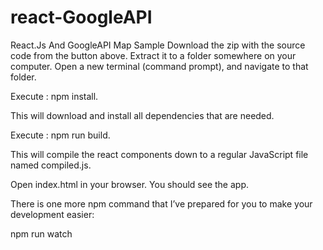 # react-GoogleAPI
React.Js And GoogleAPI Map Sample
Download the zip with the source code from the button above.
Extract it to a folder somewhere on your computer.
Open a new terminal (command prompt), and navigate to that folder.

Execute : npm install.

This will download and install all dependencies that are needed.

Execute : npm run build. 

This will compile the react components down to a regular JavaScript file named compiled.js.

Open index.html in your browser. You should see the app.

There is one more npm command that I’ve prepared for you to make your development easier:

npm run watch
